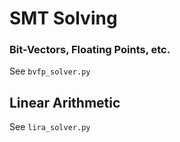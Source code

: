 # SMT Solving

### Bit-Vectors, Floating Points, etc.

See `bvfp_solver.py`


## Linear Arithmetic

See `lira_solver.py`


